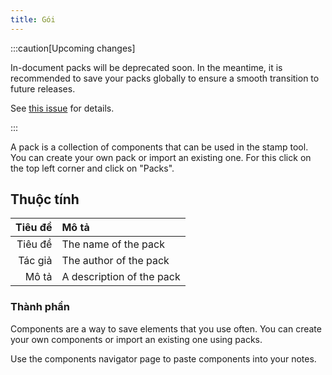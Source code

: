 ```yaml
---
title: Gói
---
```


:::caution[Upcoming changes]

In-document packs will be deprecated soon. In the meantime, it is recommended to save your packs globally to ensure a smooth transition to future releases.

See [this issue](https://github.com/LinwoodDev/Butterfly/issues/805) for details.

:::

A pack is a collection of components that can be used in the stamp tool. You can create your own pack or import an existing one. For this click on the top left corner and click on "Packs".

## Thuộc tính

| Tiêu đề | Mô tả                     |
| ------: | :------------------------ |
| Tiêu đề | The name of the pack      |
| Tác giả | The author of the pack    |
|   Mô tả | A description of the pack |

### Thành phần

Components are a way to save elements that you use often. You can create your own components or import an existing one using packs.

Use the components navigator page to paste components into your notes.
